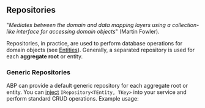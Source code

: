 ## Repositories

"*Mediates between the domain and data mapping layers using a collection-like interface for accessing domain objects*" (Martin Fowler).

Repositories, in practice, are used to perform database operations for domain objects (see [Entities](Entities.md)). Generally, a separated repository is used for each **aggregate root** or entity.

### Generic Repositories

ABP can provide a default generic repository for each aggregate root or entity. You can [inject](Dependency-Injection.md) `IRepository<TEntity, TKey>` into your service and perform standard CRUD operations. Example usage:

